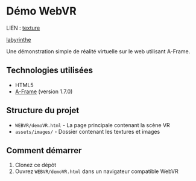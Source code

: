 # Démo WebVR

LIEN : 
[texture](https://penny0507.github.io/WEBVR/demoVR.html)

[labyrinthe](https://penny0507.github.io/WEBVR/labyrinthe.html)

Une démonstration simple de réalité virtuelle sur le web utilisant A-Frame.

## Technologies utilisées

- HTML5
- [A-Frame](https://aframe.io/) (version 1.7.0)

## Structure du projet

- `WEBVR/demoVR.html` - La page principale contenant la scène VR
- `assets/images/` - Dossier contenant les textures et images

## Comment démarrer

1. Clonez ce dépôt
2. Ouvrez `WEBVR/demoVR.html` dans un navigateur compatible WebVR
